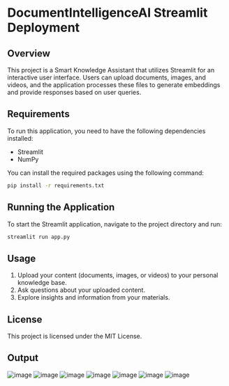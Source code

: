 # DocumentIntelligenceAI Streamlit Deployment

## Overview
This project is a Smart Knowledge Assistant that utilizes Streamlit for an interactive user interface. Users can upload documents, images, and videos, and the application processes these files to generate embeddings and provide responses based on user queries.

## Requirements
To run this application, you need to have the following dependencies installed:

- Streamlit
- NumPy

You can install the required packages using the following command:

```bash
pip install -r requirements.txt
```

## Running the Application
To start the Streamlit application, navigate to the project directory and run:

```bash
streamlit run app.py
```

## Usage
1. Upload your content (documents, images, or videos) to your personal knowledge base.
2. Ask questions about your uploaded content.
3. Explore insights and information from your materials.

## License
This project is licensed under the MIT License.

## Output
![image](https://github.com/user-attachments/assets/afc042e8-d8c4-42d3-83b0-e1c458ec8159)
![image](https://github.com/user-attachments/assets/aba1ab0e-4161-41d2-8956-5c50a59ad1f8)
![image](https://github.com/user-attachments/assets/cb9e1732-71bc-492b-98a2-44a5700a6b61)
![image](https://github.com/user-attachments/assets/ae8373f3-cd5b-41e3-980f-35426de23750)
![image](https://github.com/user-attachments/assets/afd7221e-c70b-472a-b2e8-4b26a9616f77)
![image](https://github.com/user-attachments/assets/ff325c67-6792-4843-bdb0-c3d55d5f8db9)
![image](https://github.com/user-attachments/assets/940e2859-11e3-4c20-84b8-bb0445531db5)






